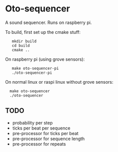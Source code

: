 # Oto-sequencer

A sound sequencer. Runs on raspberry pi. 

To build, first set up the cmake stuff:
```
   mkdir build
   cd build
   cmake ..
```

On raspberry pi (using grove sensors):
```
   make oto-sequencer-pi
   ./oto-sequencer-pi
```

On normal linux or raspi linux without grove sensors:

```
  make oto-sequencer
  ./oto-sequencer
```

## TODO

* probability per step
* ticks per beat per sequence
* pre-processor for ticks per beat
* pre-processor for sequence length
* pre-processor for repeats




